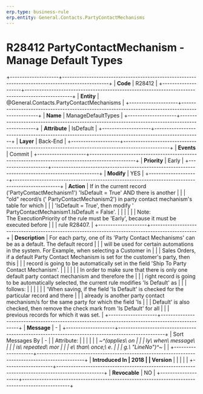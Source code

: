 ```yaml
---
erp.type: business-rule
erp.entity: General.Contacts.PartyContactMechanisms
---
```


# R28412 PartyContactMechanism - Manage Default Types
+--------------------+-------------------------------------------------------------------------------------------------+
| **Code**           | R28412                                                                                          |
+--------------------+-------------------------------------------------------------------------------------------------+
| **Entity**         | @General.Contacts.PartyContactMechanisms                                                                           |
+--------------------+-------------------------------------------------------------------------------------------------+
| **Name**           | ManageDefaultTypes                                                                              |
+--------------------+-------------------------------------------------------------------------------------------------+
| **Attribute**      | IsDefault                                                                                       |
+--------------------+-------------------------------------------------------------------------------------------------+
| **Layer**          | Back-End                                                                                        |
+--------------------+-------------------------------------------------------------------------------------------------+
| **Events**         | Commit                                                                                          |
+--------------------+-------------------------------------------------------------------------------------------------+
| **Priority**       | Early                                                                                           |
+--------------------+-------------------------------------------------------------------------------------------------+
| **Modify**         | YES                                                                                             |
+--------------------+-------------------------------------------------------------------------------------------------+
| **Action**         | If in the current record (\'PartyContactMechanism1\') \'IsDefault = True\' AND there is another |
|                    | \"old\" record/s (\' PartyContactMechanism2\') in party contact mechanism's table for which     |
|                    | \'IsDefault = True\', then modify \' PartyContactMechanism1.IsDefault = False\'.                |
|                    |                                                                                                 |
|                    | Note: The ExecutionPriority of the rule must be \'Early\', because it must be executed before   |
|                    | rule R28407.                                                                                    |
+--------------------+-------------------------------------------------------------------------------------------------+
| **Description**    | For each party, one of its \'Party Contact Mechanisms\' can be as a default. The default record |
|                    | will be used for certain automations in the system. For Example, when selecting a Customer in   |
|                    | Sales Orders, if a default Party Contact Mechanism is set for the customer's party, then this   |
|                    | record is going to be automatically set in the field \'Ship To Party Contact Mechanism\'.       |
|                    |                                                                                                 |
|                    | In order to make sure that there is only one default party contact mechanism and therefore the  |
|                    | right record is going to be automatically selected, the current rule modifies \'Is Default\' as |
|                    | follows:                                                                                        |
|                    |                                                                                                 |
|                    | \'When saving, if the field \'Is Default\' is checked for the particular record and there       |
|                    | already is another party contact mechanism/s for the same party for which the field \'Is        |
|                    | Default\' is also checked, then remove the check mark from \'Is Default\' for all               |
|                    | previous records for which it was set.                                                          |
+--------------------+-------------------------------------------------------------------------------------------------+
| **Message**        | \-                                                                                              |
+--------------------+-------------------------------------------------------------------------------------------------+
| Sort Messages By   | \-                                                                                              |
| Attribute:         |                                                                                                 |
|                    |                                                                                                 |
| *~^(applies\ on    |                                                                                                 |
| ly\ when\ message\ |                                                                                                 |
|  is\ repeated\ mor |                                                                                                 |
| e\ than\ once;\ e. |                                                                                                 |
| g.\ \"LineNo\")^~* |                                                                                                 |
+--------------------+-------------------------------------------------------------------------------------------------+
| **Introduced In    | 2018                                                                                            |
| Version**          |                                                                                                 |
|                    |                                                                                                 |
+--------------------+-------------------------------------------------------------------------------------------------+
| **Revocable**      | NO                                                                                              |
+--------------------+-------------------------------------------------------------------------------------------------+

  

  

  
